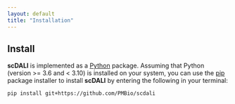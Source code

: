 ```yaml
---
layout: default
title: "Installation"
---
```


## Install

<strong>scDALI</strong> is implemented as a [Python](https://www.python.org/downloads/) package. Assuming that Python (version >= 3.6 and < 3.10) is installed on your system, you can use the [pip](https://pip.pypa.io/en/stable/) package installer to install <strong>scDALI</strong> by entering the following in your terminal:

    pip install git+https://github.com/PMBio/scdali
